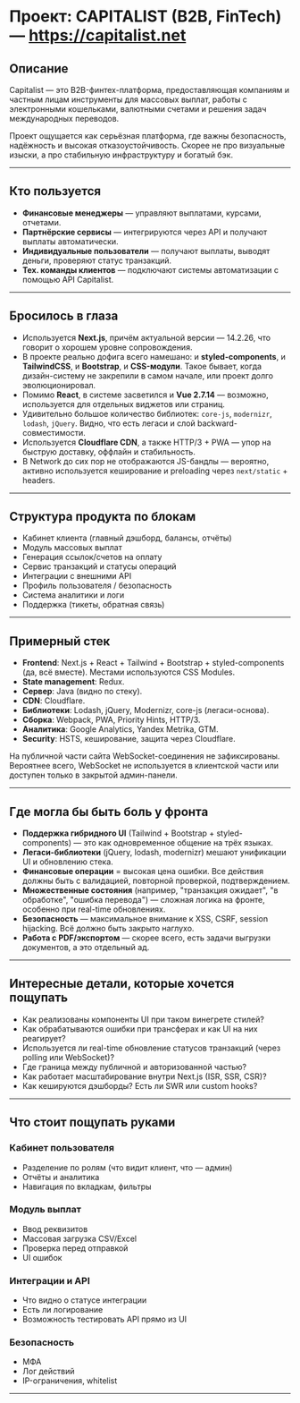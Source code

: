 # Проект: CAPITALIST (B2B, FinTech) — https://capitalist.net

## Описание

Capitalist — это B2B-финтех-платформа, предоставляющая компаниям и частным лицам инструменты для массовых выплат, работы с электронными кошельками, валютными счетами и решения задач международных переводов.

Проект ощущается как серьёзная платформа, где важны безопасность, надёжность и высокая отказоустойчивость. Скорее не про визуальные изыски, а про стабильную инфраструктуру и богатый бэк.

---

## Кто пользуется

-   **Финансовые менеджеры** — управляют выплатами, курсами, отчетами.
-   **Партнёрские сервисы** — интегрируются через API и получают выплаты автоматически.
-   **Индивидуальные пользователи** — получают выплаты, выводят деньги, проверяют статус транзакций.
-   **Тех. команды клиентов** — подключают системы автоматизации с помощью API Capitalist.

---

## Бросилось в глаза

-   Используется **Next.js**, причём актуальной версии — 14.2.26, что говорит о хорошем уровне сопровождения.
-   В проекте реально дофига всего намешано: и **styled-components**, и **TailwindCSS**, и **Bootstrap**, и **CSS-модули**. Такое бывает, когда дизайн-систему не закрепили в самом начале, или проект долго эволюционировал.
-   Помимо **React**, в системе засветился и **Vue 2.7.14** — возможно, используется для отдельных виджетов или страниц.
-   Удивительно большое количество библиотек: `core-js`, `modernizr`, `lodash`, `jQuery`. Видно, что есть легаси и слой backward-совместимости.
-   Используется **Cloudflare CDN**, а также HTTP/3 + PWA — упор на быструю доставку, оффлайн и стабильность.
-   В Network до сих пор не отображаются JS-бандлы — вероятно, активно используется кеширование и preloading через `next/static` + headers.

---

## Структура продукта по блокам

-   Кабинет клиента (главный дэшборд, балансы, отчёты)
-   Модуль массовых выплат
-   Генерация ссылок/счетов на оплату
-   Сервис транзакций и статусы операций
-   Интеграции с внешними API
-   Профиль пользователя / безопасность
-   Система аналитики и логи
-   Поддержка (тикеты, обратная связь)

---

## Примерный стек

-   **Frontend**: Next.js + React + Tailwind + Bootstrap + styled-components (да, всё вместе). Местами используются CSS Modules.
-   **State management**: Redux.
-   **Сервер**: Java (видно по стеку).
-   **CDN**: Cloudflare.
-   **Библиотеки**: Lodash, jQuery, Modernizr, core-js (легаси-основа).
-   **Сборка**: Webpack, PWA, Priority Hints, HTTP/3.
-   **Аналитика**: Google Analytics, Yandex Metrika, GTM.
-   **Security**: HSTS, кеширование, защита через Cloudflare.

На публичной части сайта WebSocket-соединения не зафиксированы.  
Вероятнее всего, WebSocket не используется в клиентской части или доступен только в закрытой админ-панели.

---

## Где могла бы быть боль у фронта

-   **Поддержка гибридного UI** (Tailwind + Bootstrap + styled-components) — это как одновременное общение на трёх языках.
-   **Легаси-библиотеки** (jQuery, lodash, modernizr) мешают унификации UI и обновлению стека.
-   **Финансовые операции** = высокая цена ошибки. Все действия должны быть с валидацией, повторной проверкой, подтверждением.
-   **Множественные состояния** (например, "транзакция ожидает", "в обработке", "ошибка перевода") — сложная логика на фронте, особенно при real-time обновлениях.
-   **Безопасность** — максимальное внимание к XSS, CSRF, session hijacking. Всё должно быть закрыто наглухо.
-   **Работа с PDF/экспортом** — скорее всего, есть задачи выгрузки документов, а это отдельный ад.

---

## Интересные детали, которые хочется пощупать

-   Как реализованы компоненты UI при таком винегрете стилей?
-   Как обрабатываются ошибки при трансферах и как UI на них реагирует?
-   Используется ли real-time обновление статусов транзакций (через polling или WebSocket)?
-   Где граница между публичной и авторизованной частью?
-   Как работает масштабирование внутри Next.js (ISR, SSR, CSR)?
-   Как кешируются дэшборды? Есть ли SWR или custom hooks?

---

## Что стоит пощупать руками

### Кабинет пользователя

-   Разделение по ролям (что видит клиент, что — админ)
-   Отчёты и аналитика
-   Навигация по вкладкам, фильтры

### Модуль выплат

-   Ввод реквизитов
-   Массовая загрузка CSV/Excel
-   Проверка перед отправкой
-   UI ошибок

### Интеграции и API

-   Что видно о статусе интеграции
-   Есть ли логирование
-   Возможность тестировать API прямо из UI

### Безопасность

-   МФА
-   Лог действий
-   IP-ограничения, whitelist

---
